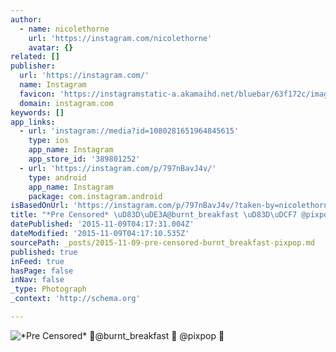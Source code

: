 ```yaml
---
author:
  - name: nicolethorne
    url: 'https://instagram.com/nicolethorne'
    avatar: {}
related: []
publisher:
  url: 'https://instagram.com/'
  name: Instagram
  favicon: 'https://instagramstatic-a.akamaihd.net/bluebar/63f172c/images/ico/favicon.ico'
  domain: instagram.com
keywords: []
app_links:
  - url: 'instagram://media?id=1080281651964845615'
    type: ios
    app_name: Instagram
    app_store_id: '389801252'
  - url: 'https://instagram.com/p/797nBavJ4v/'
    type: android
    app_name: Instagram
    package: com.instagram.android
isBasedOnUrl: 'https://instagram.com/p/797nBavJ4v/?taken-by=nicolethorne'
title: "*Pre Censored* \uD83D\uDE3A@burnt_breakfast \uD83D\uDCF7 @pixpop \uD83D\uDCAD"
datePublished: '2015-11-09T04:17:31.004Z'
dateModified: '2015-11-09T04:17:10.535Z'
sourcePath: _posts/2015-11-09-pre-censored-burnt_breakfast-pixpop.md
published: true
inFeed: true
hasPage: false
inNav: false
_type: Photograph
_context: 'http://schema.org'

---
```

![&midast;Pre Censored&midast; &commat;burnt&lowbar;breakfast  &commat;pixpop ](https://igcdn-photos-g-a.akamaihd.net/hphotos-ak-xpf1/t51.2885-15/e35/11899706_902536869832350_722037846_n.jpg)